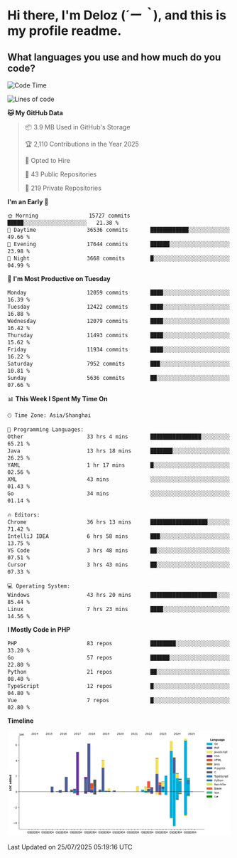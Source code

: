 # **Hi there, I'm Deloz (*´ー｀*), and this is my profile readme.**

## **What languages you use and how much do you code?**

<!--START_SECTION:waka-->
![Code Time](http://img.shields.io/badge/Code%20Time-6%2C960%20hrs%2019%20mins-blue)

![Lines of code](https://img.shields.io/badge/From%20Hello%20World%20I%27ve%20Written-60.3%20million%20lines%20of%20code-blue)

**🐱 My GitHub Data** 

> 📦 3.9 MB Used in GitHub's Storage 
 > 
> 🏆 2,110 Contributions in the Year 2025
 > 
> 💼 Opted to Hire
 > 
> 📜 43 Public Repositories 
 > 
> 🔑 219 Private Repositories 
 > 
**I'm an Early 🐤** 

```text
🌞 Morning                15727 commits       █████░░░░░░░░░░░░░░░░░░░░   21.38 % 
🌆 Daytime                36536 commits       ████████████░░░░░░░░░░░░░   49.66 % 
🌃 Evening                17644 commits       ██████░░░░░░░░░░░░░░░░░░░   23.98 % 
🌙 Night                  3668 commits        █░░░░░░░░░░░░░░░░░░░░░░░░   04.99 % 
```
📅 **I'm Most Productive on Tuesday** 

```text
Monday                   12059 commits       ████░░░░░░░░░░░░░░░░░░░░░   16.39 % 
Tuesday                  12422 commits       ████░░░░░░░░░░░░░░░░░░░░░   16.88 % 
Wednesday                12079 commits       ████░░░░░░░░░░░░░░░░░░░░░   16.42 % 
Thursday                 11493 commits       ████░░░░░░░░░░░░░░░░░░░░░   15.62 % 
Friday                   11934 commits       ████░░░░░░░░░░░░░░░░░░░░░   16.22 % 
Saturday                 7952 commits        ███░░░░░░░░░░░░░░░░░░░░░░   10.81 % 
Sunday                   5636 commits        ██░░░░░░░░░░░░░░░░░░░░░░░   07.66 % 
```


📊 **This Week I Spent My Time On** 

```text
🕑︎ Time Zone: Asia/Shanghai

💬 Programming Languages: 
Other                    33 hrs 4 mins       ████████████████░░░░░░░░░   65.21 % 
Java                     13 hrs 18 mins      ███████░░░░░░░░░░░░░░░░░░   26.25 % 
YAML                     1 hr 17 mins        █░░░░░░░░░░░░░░░░░░░░░░░░   02.56 % 
XML                      43 mins             ░░░░░░░░░░░░░░░░░░░░░░░░░   01.43 % 
Go                       34 mins             ░░░░░░░░░░░░░░░░░░░░░░░░░   01.14 % 

🔥 Editors: 
Chrome                   36 hrs 13 mins      ██████████████████░░░░░░░   71.42 % 
IntelliJ IDEA            6 hrs 58 mins       ███░░░░░░░░░░░░░░░░░░░░░░   13.75 % 
VS Code                  3 hrs 48 mins       ██░░░░░░░░░░░░░░░░░░░░░░░   07.51 % 
Cursor                   3 hrs 43 mins       ██░░░░░░░░░░░░░░░░░░░░░░░   07.33 % 

💻 Operating System: 
Windows                  43 hrs 20 mins      █████████████████████░░░░   85.44 % 
Linux                    7 hrs 23 mins       ████░░░░░░░░░░░░░░░░░░░░░   14.56 % 
```

**I Mostly Code in PHP** 

```text
PHP                      83 repos            ████████░░░░░░░░░░░░░░░░░   33.20 % 
Go                       57 repos            ██████░░░░░░░░░░░░░░░░░░░   22.80 % 
Python                   21 repos            ██░░░░░░░░░░░░░░░░░░░░░░░   08.40 % 
TypeScript               12 repos            █░░░░░░░░░░░░░░░░░░░░░░░░   04.80 % 
Vue                      7 repos             █░░░░░░░░░░░░░░░░░░░░░░░░   02.80 % 
```



**Timeline**

![Lines of Code chart](https://raw.githubusercontent.com/deloz/deloz/main/assets/bar_graph.png)


 Last Updated on 25/07/2025 05:19:16 UTC
<!--END_SECTION:waka-->
